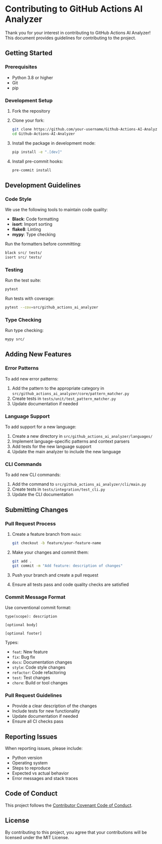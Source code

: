 # Contributing to GitHub Actions AI Analyzer

Thank you for your interest in contributing to GitHub Actions AI Analyzer! This document provides guidelines for contributing to the project.

## Getting Started

### Prerequisites

- Python 3.8 or higher
- Git
- pip

### Development Setup

1. Fork the repository
2. Clone your fork:
   ```bash
   git clone https://github.com/your-username/Github-Actions-AI-Analyzer.git
   cd Github-Actions-AI-Analyzer
   ```

3. Install the package in development mode:
   ```bash
   pip install -e ".[dev]"
   ```

4. Install pre-commit hooks:
   ```bash
   pre-commit install
   ```

## Development Guidelines

### Code Style

We use the following tools to maintain code quality:

- **Black**: Code formatting
- **isort**: Import sorting
- **flake8**: Linting
- **mypy**: Type checking

Run the formatters before committing:
```bash
black src/ tests/
isort src/ tests/
```

### Testing

Run the test suite:
```bash
pytest
```

Run tests with coverage:
```bash
pytest --cov=src/github_actions_ai_analyzer
```

### Type Checking

Run type checking:
```bash
mypy src/
```

## Adding New Features

### Error Patterns

To add new error patterns:

1. Add the pattern to the appropriate category in `src/github_actions_ai_analyzer/core/pattern_matcher.py`
2. Create tests in `tests/unit/test_pattern_matcher.py`
3. Update documentation if needed

### Language Support

To add support for a new language:

1. Create a new directory in `src/github_actions_ai_analyzer/languages/`
2. Implement language-specific patterns and context parsers
3. Add tests for the new language support
4. Update the main analyzer to include the new language

### CLI Commands

To add new CLI commands:

1. Add the command to `src/github_actions_ai_analyzer/cli/main.py`
2. Create tests in `tests/integration/test_cli.py`
3. Update the CLI documentation

## Submitting Changes

### Pull Request Process

1. Create a feature branch from `main`:
   ```bash
   git checkout -b feature/your-feature-name
   ```

2. Make your changes and commit them:
   ```bash
   git add .
   git commit -m "Add feature: description of changes"
   ```

3. Push your branch and create a pull request

4. Ensure all tests pass and code quality checks are satisfied

### Commit Message Format

Use conventional commit format:
```
type(scope): description

[optional body]

[optional footer]
```

Types:
- `feat`: New feature
- `fix`: Bug fix
- `docs`: Documentation changes
- `style`: Code style changes
- `refactor`: Code refactoring
- `test`: Test changes
- `chore`: Build or tool changes

### Pull Request Guidelines

- Provide a clear description of the changes
- Include tests for new functionality
- Update documentation if needed
- Ensure all CI checks pass

## Reporting Issues

When reporting issues, please include:

- Python version
- Operating system
- Steps to reproduce
- Expected vs actual behavior
- Error messages and stack traces

## Code of Conduct

This project follows the [Contributor Covenant Code of Conduct](CODE_OF_CONDUCT.md).

## License

By contributing to this project, you agree that your contributions will be licensed under the MIT License. 